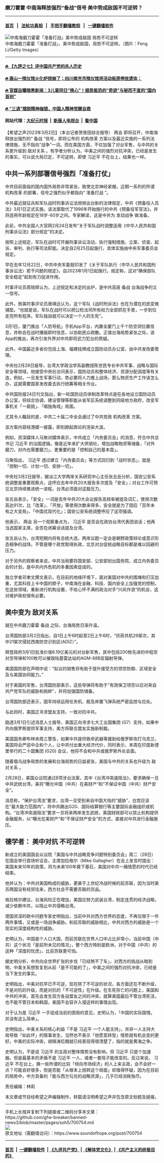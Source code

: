 ### 磨刀霍霍 中南海释放强烈“备战”信号  美中势成敌国不可逆转？
------------------------

#### [首页](https://github.com/gfw-breaker/banned-news3/blob/master/README.md) &nbsp;&nbsp;|&nbsp;&nbsp; [法轮功真相](https://github.com/begood0513/basic/blob/master/README.md)  &nbsp;&nbsp;|&nbsp;&nbsp; [手把手翻墙教程](https://github.com/gfw-breaker/guides/wiki)  &nbsp;&nbsp;|&nbsp;&nbsp; [一键翻墙软件](https://github.com/gfw-breaker/nogfw/blob/master/README.md)  



<div><img alt="中南海磨刀霍霍「准备打战」美中势成敌国 局势不可逆转" src="https://img.soundofhope.org/2023-03/gettyimages-180776873-1677792923442.jpg"/>
<br/><figcaption class="caption">
 中南海磨刀霍霍「准备打战」，美中势成敌国，局势不可逆转。（图片：Feng Li/Getty Images）
</figcaption></div><hr/>

#### [ 🔥  【九評之七】评中国共产党的杀人历史](http://45.63.98.24:10000/videos/res1/news/../../res/jiuping/index.html?202303030940)

#### [ 🔥  唐山一殡仪馆火化炉烧崩了；四川南充市殡仪馆用活动板房停放遗体；](http://45.63.98.24:10000/videos/res1/news/../../res1/corona/index.html?202303030940)

#### [ 🔥  官媒自曝暗黑新闻：3儿童同日“换心”！细思极恐的“奇迹”与秘而不宣的“国内首创”](http://45.63.98.24:10000/videos/res1/news/../../res/Organs/index.html?202303030940)

#### [ 🔥  “三退”摆脱精神枷锁，中国人精神觉醒自救](http://45.63.98.24:10000/videos/res1/news/../../res1/tui/index.html?202303030940)

#### 网站代理：[大纪元时报](http://45.63.98.24:85/gb/?202303030940) &nbsp;|&nbsp; [新唐人电视台](http://45.63.98.24:8808/gb/?202303030940) &nbsp;|&nbsp; [看中国](http://45.63.98.24:8300/?202303030940)

<div><div class="Content__Wrapper sc-1bvya0-0 elmmKw article_body" data-checkusr="" itemprop="articleBody">
 <div id="post_place_1">
 </div>
 <p class="meta-top">
  <span class="meta">
   【希望之声2023年3月2日】（本台记者贺景田综合报导）
  </span>
  <ok href="/term/34349">
   两会
  </ok>
  即将召开，中南海释放出强烈的“
  <ok href="/term/112837">
   备战
  </ok>
  ”信号，即将公布的
  <ok href="/term/87451">
   机构改革
  </ok>
  方案以及最近实施的一系列法律措施，无不指向“战争”一词。而在美国方面，不仅加强了对台军售，与中共的关系更升级到
  <ok href="/term/844700">
   敌对关系
  </ok>
  。有学者分析认为，中美之间的强烈对抗冲突，已经是发生的事实，可以说大局已定，不可逆转，即使
  <ok href="/term/1063">
   习近平
  </ok>
  不在台上，结果也一样。
 </p>
 <h2>
  <strong>
   中共一系列部署信号强烈「准备打仗」
  </strong>
 </h2>
 <p>
  中共目前面临的国内国外局势非常紧张，致使北京神经紧绷，近期一系列的所谓
  <ok href="/term/87451">
   机构改革
  </ok>
  的部署，信号之强烈似乎都指向“
  <ok href="/term/844697">
   准备打战
  </ok>
  ”。
 </p>
 <p>
  中共最近就征兵和军队战时刑事诉讼法频频出台新的法律规定，中共《预备役人员法》3月1日正式实施，该法案取代了1996年开始施行的中共《预备役军官法》。并将适用年龄规定在18岁-60岁之间。专家解读，这是中共为
  <ok href="/term/448714">
   发动战争
  </ok>
  做准备。
 </p>
 <p>
  此前，中共全国人大官网2月24日发布“关于军队战时调整适用《中华人民共和国刑事诉讼法》部分规定”的决定。
 </p>
 <p>
  按照上述规定，军队在战时可开展刑事诉讼活动，执行强制措施、立案、侦查、起诉、审判、执行等司法职能。决定自2月25日起施行，具体实施由中央军事委员会规定。
 </p>
 <p>
  早在去年12月22日，中共中央军委就印发了《关于军队执行〈中华人民共和国刑事诉讼法〉若干问题的规定》，自2023年1月1日起施行。规定称，这对“确保部队安全稳定”起到有力促进作用。
 </p>
 <p>
  时事评论员周晓辉认为，上述规定和决定的出炉，是中共高层
  <ok href="/term/112837">
   备战
  </ok>
  台海战争的又一信号。
 </p>
 <p>
  此外，旅美时事评论员唐靖远认为，这个军队《战时刑诉法》也在为潜在的民变做铺垫。“也就是说，军队在战时可以把公检法司所有权力全部抓在手里，一步到位走完所有程序。军队独自就可以决定一个人的生死”。
 </p>
 <p>
  3月1日，厦门推出「人防导航」手机App平台，内置全厦门上千个防空洞位置信息，并称会在战时播报即时信息，以协助民众疏散。正值台海局势紧张之际，该App的推出，再次引发外界对中共即将武力犯台的质疑。
 </p>
 <p>
  此外，中国最近多省份包括上海、福建挂牌成立国防动员办公室，由中共发改委管理。
 </p>
 <p>
  中央社2月28日报导，台湾大学政治学系副教授陈世民专长中共军事、战略与国际安全等领域，他接受中央社访问表示，国防动员和整体经济、资源分配调度等有关连，例如，一旦发生军事行动，势必要将人力推上战场，那么物资生产工作该怎么办，这就需要国家发改委去执行统筹等相关作业。
 </p>
 <p>
  中共国防报24日刊文指出，新一轮国防动员体制改革特点是在各地设立国防动员办公室，将综合协调、建设管理等职能从省军区系统调整到同级地方政府，改变军事机关「一肩挑」、「唱独角戏」局面。
 </p>
 <p>
  尤其令人瞩目的是，中共二十届二中全会通过了中共党政
  <ok href="/term/87451">
   机构改革
  </ok>
  方案。
 </p>
 <p>
  该方案内容经港媒一披露，即刻掀起舆论的渲染大波。
 </p>
 <p>
  例如，资深媒体人马聚对媒体表示，中共成立「内务委员会」的消息，符合中共总书记
  <ok href="/term/1063">
   习近平
  </ok>
  的治国逻辑。像是近年来扩大供销社，增加战略物资等储备，「对外磨刀，对内也需要磨刀」，更重要的是「控制自己的基本盘」。
 </p>
 <p>
  马聚指出，
  <ok href="/term/1063">
   习近平
  </ok>
  透过建立「内务委员会」等方式回归到「战时状态」，就是「控制一切、计划一切、安排一切」。
 </p>
 <p>
  中央社3月2日报导，据淡江大学两岸关系研究中心主任张五岳分析，国安公安系统调整是重要观察点，这呼应去年中共20大报告多次提及「安全」；对台工作可预见北京持续推进统一进程，台湾必须面对这股压力。
 </p>
 <p>
  张五岳表示，「安全」一词是去年中共20大会议报告高频率被提及词汇，使用次数高达91次，比「改革」、「开放」等使用次数来得多，安全就是为了因应「百年未有之大变局」、「中国式现代化」；国安公安系统调整呼应了这项强调。
 </p>
 <p>
  他表示，
  <ok href="/term/34349">
   两会
  </ok>
  另一个观察重点为，
  <ok href="/term/1063">
   习近平
  </ok>
  是否会在政协台湾代表团说话；他再当选国家主席，会否在闭幕谈话提及台湾。
 </p>
 <p>
  张五岳认为，台湾短期内将有总统大选，两岸议题一定会是朝野政策辩论或意识形态相争的战场，不管是哪个政党取得执政，北京对台促统战略目标都是难以回避的压力。
 </p>
 <p>
  对于另外的观察者来说，中共当局要将国安部、公安部划出国务院，成立内务委员会的计划，是中共内外危机的多重因素促成的。
 </p>
 <p>
  独立学者邓聿文撰文表示，在目前的地缘环境下，面对美国对中共的围堵和打压加重，尤其科技上卡中国的脖子，中南海在金融、科技、国内安全上加强党的控制，在这些领域，重新进行机构设置，不给心怀不满的政治对手“兴风作浪”的机会，这对维护政权很有必要。
 </p>
 <h2>
  <strong>
   美中变为
   <ok href="/term/844700">
    敌对关系
   </ok>
  </strong>
 </h2>
 <p>
  就在中共磨刀霍霍
  <ok href="/term/112837">
   备战
  </ok>
  之际，台海局势日渐升温。
 </p>
 <p>
  台湾国防部3月2日指出，自1日上午6时起至2日上午6时，“侦获共机29架次，其中21架次侵扰西南防空识别区(ADIZ）”。
 </p>
 <p>
  拜登政府3月1日批准价值6.19亿美元的对台新军售，其中包括200枚先进的中程空对空导弹和100枚可以摧毁陆基雷达站的AGM-88B反辐射导弹。
 </p>
 <p>
  美国国防部在声明中说：“拟议的销售将有助于提升接受方的领空防御、区域安全及与美国协同能力。”
 </p>
 <p>
  对于美国的军售，台湾国防部表示，这些导弹将有助于"有效保卫领空以应对来自共产党军队的威胁和挑衅"，并将加强国防储备。
 </p>
 <p>
  台湾国防部还表示，国军持续运用任务机、舰及岸置飞弹系统严密监控与应处。
 </p>
 <p>
  与此同时，美国正寻求盟友支持，一致对抗中共。
 </p>
 <p>
  路透3月1日引述消息人士报导，美国正向寻求七大工业国集团 (G7）支持，如果中共向俄罗斯提供军事支持，美方将联合盟友实施新制裁。
 </p>
 <p>
  美国国务卿布林肯周三警告，如果中共提供致命武器等援助给俄罗斯攻打乌克兰，美国将会严惩中企和个人，让中共付出重大经济代价，同时表示，本周在印度新德里举行的二十国集团 (G20) 会议，他将不会和中共或俄罗斯外长会面。
 </p>
 <p>
  随着俄乌战争局势的发展和台海局势的日益紧张，美国与中共的关系也升级为
  <ok href="/term/844700">
   敌对关系
  </ok>
  。
 </p>
 <p>
  2月28日，美国众议院通过8项涉台法案，其中《台湾冲突遏阻法》，要求确保一旦中共武统台湾，美将“曝光中国（中共）在美财产”和“不保证中国（中共）财产安全”。
 </p>
 <p>
  消息称，​“保护台湾法”要求，台湾一旦受到来自中国大陆的“威胁”，白宫应该在“最大能力范围内”，将中共踢出G20、国际结算银行等主要国际金融组织或机构。“台湾冲突遏阻法”要求一旦将来两岸发生武统，美国财政部可以禁止机构提供金融服务，以“曝光在美财产”和“不保证财产安全”的方式，直接对中共进行金融施压。
 </p>
 <h2>
  <strong>
   德学者：
   <ok href="/term/10308">
    美中对抗
   </ok>
   不可逆转
  </strong>
 </h2>
 <p>
  新成立的美国国会众议院「美国与中共战略竞争问题特别委员会」周二（28日）在国会举行首场听证会，主席加拉格尔（Mike Gallagher）在会上发言时提出：美国未来10年的政策，将为未来100年奠下基石，美国对中共一厢情愿的时代已经结束。
 </p>
 <p>
  他并认为：中共对美国构成的威胁，更甚于上世纪冷战时候的前苏联，因为当时美苏两国没有经贸往来，西方社会不需要苏联的货品。
 </p>
 <p>
  格拉格尔建议，台海风险正在增加，美国应努力武装台湾，制定连贯的经济战略，减少依赖中共，以阻止中共侵略台湾。
 </p>
 <p>
  德国资深的欧中问题专家史明指出，当前中共对西方世界的态度，不再仅限于一件两件事情，又或是一场战争威胁。和前苏联的威胁相比，中共对西方的威胁是一个现实的深度结构性的威胁。
 </p>
 <p>
  史明认为，中国是个人口大国，而前苏联在世界人口中占比非常小，当前中国（中共）这个状况「是前所未见的情况」，整个西方特别是欧洲，对于中国（中共）的这种「深度的忧虑」，比前苏联更可怕。
 </p>
 <p>
  据史明分析，中共向全世界扩张的步伐「已经煞不了车」，对西方的挑战从暗到明，中美关系想恢复到从前「是不可能的了」，中美之间的强烈对抗冲突，已经是当下发生的事实。
 </p>
 <p>
  史明指出，中美对抗早已不可逆，现在除了不可逆的状况，各方面还在不断升级，不是对抗的升级，而是对抗的「不可逆性」在升级。在生死存亡的问题上，美国和中共的冲突，首先会发生双方各自盟友之间的冲突，就算美国最后不管台湾死活，也不能不管日本和韩国，美国不会容许入侵这样的事情出现。
 </p>
 <p>
  对于认为是
  <ok href="/term/1063">
   习近平
  </ok>
  一手促成当前的困局的意见，史明认为，「中国的实际国情，并没有这么简单」。
 </p>
 <p>
  史明指出，中美关系的核心利益「不是
  <ok href="/term/1063">
   习近平
  </ok>
  一个人能主持」，并非一人主持大局导致「如此坏」的情事发生，当然也不表示「他愿意转型」情势就有机会变的更好。中美的实际冲突，胡锦涛后期就已经表现得很清楚了，指的就是黄海之争。
 </p>
 <p>
  史明认为，不是说
  <ok href="/term/1063">
   习近平
  </ok>
  的主政对整体情势没有影响，但
  <ok href="/term/1063">
   习近平
  </ok>
  只是个加速器。但是最基本的矛盾不是
  <ok href="/term/1063">
   习近平
  </ok>
  一人，或者一套班子能改变的。反过来说，
  <ok href="/term/1063">
   习近平
  </ok>
  不在台上，换一些所谓的比较「倾向市场经济」的人上来主政，会不会好一点？可能会好很多，但是否能「从根本上扭转这个局面」却值得怀疑，因为在目前的局势中，中方具备的「能与西方勾兑的战略资源」，几乎已经消耗殆尽。
 </p>
 <p class="meta-btm">
  责任编辑：林莉
 </p>
 <p class="meta-btm">
  本文章或节目经希望之声编辑制作，转载请注明希望之声并包含原文标题及链接。
 </p>
</div>
</div>
<hr/>
手机上长按并复制下列链接或二维码分享本文章：<br/>
https://github.com/gfw-breaker/banned-news3/blob/master/pages/soh5/700754.md <br/>
<a href='https://github.com/gfw-breaker/banned-news3/blob/master/pages/soh5/700754.md'><img src='https://github.com/gfw-breaker/banned-news3/blob/master/pages/soh5/700754.md.png'/></a> <br/>
原文地址（需翻墙访问）：https://www.soundofhope.org/post/700754


------------------------
#### [首页](https://github.com/gfw-breaker/banned-news3/blob/master/README.md) &nbsp;|&nbsp; [一键翻墙软件](https://github.com/gfw-breaker/nogfw/blob/master/README.md) &nbsp;| [《九评共产党》](https://github.com/gfw-breaker/9ping.md/blob/master/README.md#九评之一评共产党是什么) | [《解体党文化》](https://github.com/gfw-breaker/jtdwh.md/blob/master/README.md) | [《共产主义的终极目的》](https://github.com/gfw-breaker/gczydzjmd.md/blob/master/README.md)


<img src='http://gfw-breaker.win/banned-news3/pages/soh5/700754.md' width='0px' height='0px'/>